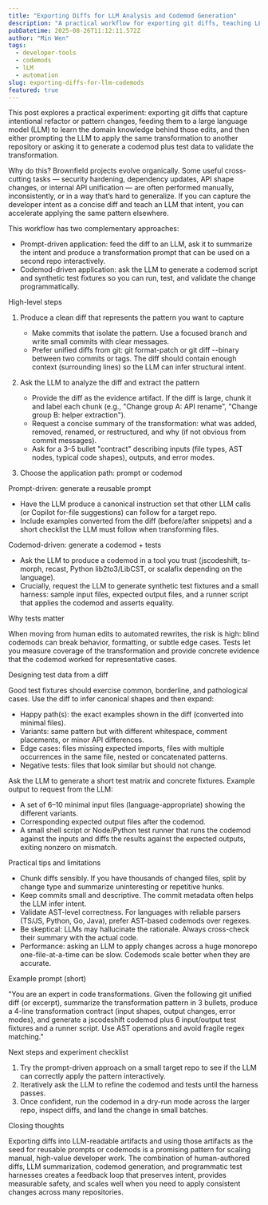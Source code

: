 ```yaml
---
title: "Exporting Diffs for LLM Analysis and Codemod Generation"
description: "A practical workflow for exporting git diffs, teaching LLMs the refactor patterns, and generating codemods with test data to apply across repositories."
pubDatetime: 2025-08-26T11:12:11.572Z
author: "Min Wen"
tags:
  - developer-tools
  - codemods
  - lLM
  - automation
slug: exporting-diffs-for-llm-codemods
featured: true
---
```


This post explores a practical experiment: exporting git diffs that capture intentional refactor or pattern changes, feeding them to a large language model (LLM) to learn the domain knowledge behind those edits, and then either prompting the LLM to apply the same transformation to another repository or asking it to generate a codemod plus test data to validate the transformation.

Why do this? Brownfield projects evolve organically. Some useful cross-cutting tasks — security hardening, dependency updates, API shape changes, or internal API unification — are often performed manually, inconsistently, or in a way that’s hard to generalize. If you can capture the developer intent as a concise diff and teach an LLM that intent, you can accelerate applying the same pattern elsewhere.

This workflow has two complementary approaches:

- Prompt-driven application: feed the diff to an LLM, ask it to summarize the intent and produce a transformation prompt that can be used on a second repo interactively.
- Codemod-driven application: ask the LLM to generate a codemod script and synthetic test fixtures so you can run, test, and validate the change programmatically.

High-level steps

1. Produce a clean diff that represents the pattern you want to capture

   - Make commits that isolate the pattern. Use a focused branch and write small commits with clear messages.
   - Prefer unified diffs from git: git format-patch or git diff --binary between two commits or tags. The diff should contain enough context (surrounding lines) so the LLM can infer structural intent.

2. Ask the LLM to analyze the diff and extract the pattern

   - Provide the diff as the evidence artifact. If the diff is large, chunk it and label each chunk (e.g., "Change group A: API rename", "Change group B: helper extraction").
   - Request a concise summary of the transformation: what was added, removed, renamed, or restructured, and why (if not obvious from commit messages).
   - Ask for a 3–5 bullet "contract" describing inputs (file types, AST nodes, typical code shapes), outputs, and error modes.

3. Choose the application path: prompt or codemod

Prompt-driven: generate a reusable prompt

- Have the LLM produce a canonical instruction set that other LLM calls (or Copilot for-file suggestions) can follow for a target repo.
- Include examples converted from the diff (before/after snippets) and a short checklist the LLM must follow when transforming files.

Codemod-driven: generate a codemod + tests

- Ask the LLM to produce a codemod in a tool you trust (jscodeshift, ts-morph, recast, Python lib2to3/LibCST, or scalafix depending on the language).
- Crucially, request the LLM to generate synthetic test fixtures and a small harness: sample input files, expected output files, and a runner script that applies the codemod and asserts equality.

Why tests matter

When moving from human edits to automated rewrites, the risk is high: blind codemods can break behavior, formatting, or subtle edge cases. Tests let you measure coverage of the transformation and provide concrete evidence that the codemod worked for representative cases.

Designing test data from a diff

Good test fixtures should exercise common, borderline, and pathological cases. Use the diff to infer canonical shapes and then expand:

- Happy path(s): the exact examples shown in the diff (converted into minimal files).
- Variants: same pattern but with different whitespace, comment placements, or minor API differences.
- Edge cases: files missing expected imports, files with multiple occurrences in the same file, nested or concatenated patterns.
- Negative tests: files that look similar but should not change.

Ask the LLM to generate a short test matrix and concrete fixtures. Example output to request from the LLM:

- A set of 6–10 minimal input files (language-appropriate) showing the different variants.
- Corresponding expected output files after the codemod.
- A small shell script or Node/Python test runner that runs the codemod against the inputs and diffs the results against the expected outputs, exiting nonzero on mismatch.

Practical tips and limitations

- Chunk diffs sensibly. If you have thousands of changed files, split by change type and summarize uninteresting or repetitive hunks.
- Keep commits small and descriptive. The commit metadata often helps the LLM infer intent.
- Validate AST-level correctness. For languages with reliable parsers (TS/JS, Python, Go, Java), prefer AST-based codemods over regexes.
- Be skeptical: LLMs may hallucinate the rationale. Always cross-check their summary with the actual code.
- Performance: asking an LLM to apply changes across a huge monorepo one-file-at-a-time can be slow. Codemods scale better when they are accurate.

Example prompt (short)

"You are an expert in code transformations. Given the following git unified diff (or excerpt), summarize the transformation pattern in 3 bullets, produce a 4-line transformation contract (input shapes, output changes, error modes), and generate a jscodeshift codemod plus 6 input/output test fixtures and a runner script. Use AST operations and avoid fragile regex matching."

Next steps and experiment checklist

1. Try the prompt-driven approach on a small target repo to see if the LLM can correctly apply the pattern interactively.
2. Iteratively ask the LLM to refine the codemod and tests until the harness passes.
3. Once confident, run the codemod in a dry-run mode across the larger repo, inspect diffs, and land the change in small batches.

Closing thoughts

Exporting diffs into LLM-readable artifacts and using those artifacts as the seed for reusable prompts or codemods is a promising pattern for scaling manual, high-value developer work. The combination of human-authored diffs, LLM summarization, codemod generation, and programmatic test harnesses creates a feedback loop that preserves intent, provides measurable safety, and scales well when you need to apply consistent changes across many repositories.
